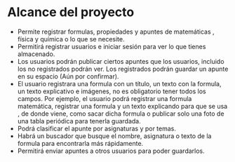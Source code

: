 # Alcance del proyecto

 - Permite registrar formulas, propiedades y apuntes de matemáticas , física y química o lo que se necesite.
 - Permitirá registrar usuarios e iniciar sesión para ver lo que tienes almacenado.
 -  Los usuarios podrán publicar ciertos apuntes que los usuarios, incluido los no registrados podrán  ver. Los registrados podrán guardar un apunte en su espacio (Aún por confirmar).
 - El usuario registrara una formula con un título, un texto con la formula, un texto explicativo e imágenes, no es obligatorio tener todos los campos. Por ejemplo, el usuario podrá registrar una formula matemática, registrar una formula y un texto explicando para que se usa , de donde viene, como sacar dicha formula o publicar solo una foto de una tabla periódica para tenerla guardada.
 - Podrá clasificar el apunte por asignaturas y por temas. 
 - Habrá un buscador que busque el nombre, asignatura o texto de la formula para encontrarla más rápidamente.
 - Permitirá enviar apuntes a otros usuarios para poder guardarlos.
